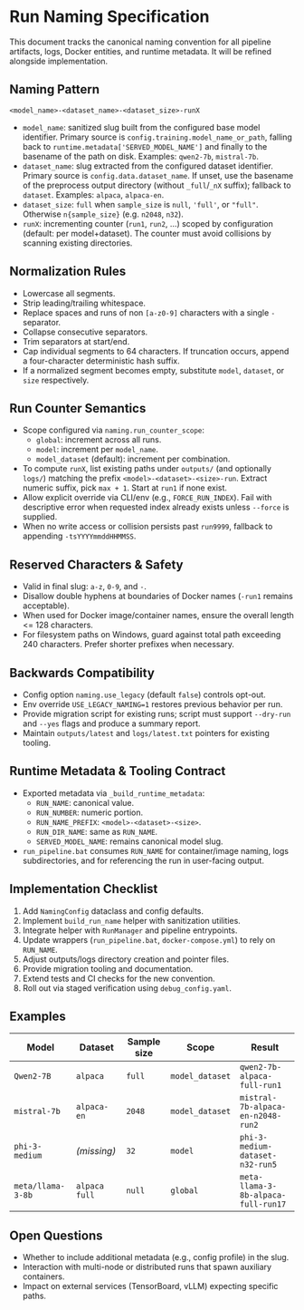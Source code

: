 # Run Naming Specification

This document tracks the canonical naming convention for all pipeline artifacts, logs, Docker entities, and runtime metadata. It will be refined alongside implementation.

## Naming Pattern

```
<model_name>-<dataset_name>-<dataset_size>-runX
```

- `model_name`: sanitized slug built from the configured base model identifier. Primary source is `config.training.model_name_or_path`, falling back to `runtime.metadata['SERVED_MODEL_NAME']` and finally to the basename of the path on disk. Examples: `qwen2-7b`, `mistral-7b`.
- `dataset_name`: slug extracted from the configured dataset identifier. Primary source is `config.data.dataset_name`. If unset, use the basename of the preprocess output directory (without `_full`/`_nX` suffix); fallback to `dataset`. Examples: `alpaca`, `alpaca-en`.
- `dataset_size`: `full` when `sample_size` is `null`, `'full'`, or `"full"`. Otherwise `n{sample_size}` (e.g. `n2048`, `n32`).
- `runX`: incrementing counter (`run1`, `run2`, …) scoped by configuration (default: per model+dataset). The counter must avoid collisions by scanning existing directories.

## Normalization Rules

- Lowercase all segments.
- Strip leading/trailing whitespace.
- Replace spaces and runs of non `[a-z0-9]` characters with a single `-` separator.
- Collapse consecutive separators.
- Trim separators at start/end.
- Cap individual segments to 64 characters. If truncation occurs, append a four-character deterministic hash suffix.
- If a normalized segment becomes empty, substitute `model`, `dataset`, or `size` respectively.

## Run Counter Semantics

- Scope configured via `naming.run_counter_scope`:
  - `global`: increment across all runs.
  - `model`: increment per `model_name`.
  - `model_dataset` (default): increment per combination.
- To compute `runX`, list existing paths under `outputs/` (and optionally `logs/`) matching the prefix `<model>-<dataset>-<size>-run`. Extract numeric suffix, pick `max + 1`. Start at `run1` if none exist.
- Allow explicit override via CLI/env (e.g., `FORCE_RUN_INDEX`). Fail with descriptive error when requested index already exists unless `--force` is supplied.
- When no write access or collision persists past `run9999`, fallback to appending `-tsYYYYmmddHHMMSS`.

## Reserved Characters & Safety

- Valid in final slug: `a-z`, `0-9`, and `-`.
- Disallow double hyphens at boundaries of Docker names (`-run1` remains acceptable).
- When used for Docker image/container names, ensure the overall length <= 128 characters.
- For filesystem paths on Windows, guard against total path exceeding 240 characters. Prefer shorter prefixes when necessary.

## Backwards Compatibility

- Config option `naming.use_legacy` (default `false`) controls opt-out.
- Env override `USE_LEGACY_NAMING=1` restores previous behavior per run.
- Provide migration script for existing runs; script must support `--dry-run` and `--yes` flags and produce a summary report.
- Maintain `outputs/latest` and `logs/latest.txt` pointers for existing tooling.

## Runtime Metadata & Tooling Contract

- Exported metadata via `_build_runtime_metadata`:
  - `RUN_NAME`: canonical value.
  - `RUN_NUMBER`: numeric portion.
  - `RUN_NAME_PREFIX`: `<model>-<dataset>-<size>`.
  - `RUN_DIR_NAME`: same as `RUN_NAME`.
  - `SERVED_MODEL_NAME`: remains canonical model slug.
- `run_pipeline.bat` consumes `RUN_NAME` for container/image naming, logs subdirectories, and for referencing the run in user-facing output.

## Implementation Checklist

1. Add `NamingConfig` dataclass and config defaults.
2. Implement `build_run_name` helper with sanitization utilities.
3. Integrate helper with `RunManager` and pipeline entrypoints.
4. Update wrappers (`run_pipeline.bat`, `docker-compose.yml`) to rely on `RUN_NAME`.
5. Adjust outputs/logs directory creation and pointer files.
6. Provide migration tooling and documentation.
7. Extend tests and CI checks for the new convention.
8. Roll out via staged verification using `debug_config.yaml`.

## Examples

| Model                | Dataset      | Sample size | Scope           | Result                    |
|----------------------|--------------|-------------|-----------------|---------------------------|
| `Qwen2-7B`           | `alpaca`     | `full`      | `model_dataset` | `qwen2-7b-alpaca-full-run1`|
| `mistral-7b`         | `alpaca-en`  | `2048`      | `model_dataset` | `mistral-7b-alpaca-en-n2048-run2`|
| `phi-3-medium`       | *(missing)*  | `32`        | `model`         | `phi-3-medium-dataset-n32-run5`|
| `meta/llama-3-8b`    | `alpaca full`| `null`      | `global`        | `meta-llama-3-8b-alpaca-full-run17`|

## Open Questions

- Whether to include additional metadata (e.g., config profile) in the slug.
- Interaction with multi-node or distributed runs that spawn auxiliary containers.
- Impact on external services (TensorBoard, vLLM) expecting specific paths.
